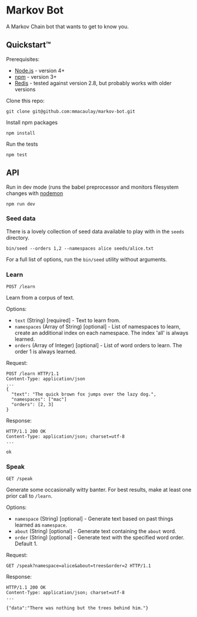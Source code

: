 # Markov Bot

A Markov Chain bot that wants to get to know you.

## Quickstart™

Prerequisites:

* [Node.js](https://nodejs.org/en/download/) - version 4+
* [npm](https://github.com/npm/npm) - version 3+
* [Redis](http://redis.io/download) - tested against version 2.8, but probably works with older versions

Clone this repo:

`git clone git@github.com:mmacaulay/markov-bot.git`

Install npm packages

`npm install`

Run the tests

`npm test`

## API

Run in dev mode (runs the babel preprocessor and monitors filesystem changes with [nodemon](https://github.com/remy/nodemon)

`npm run dev`

### Seed data

There is a lovely collection of seed data available to play with in the `seeds` directory.

`bin/seed --orders 1,2 --namespaces alice seeds/alice.txt`

For a full list of options, run the `bin/seed` utility without arguments.

### Learn

`POST /learn`

Learn from a corpus of text.

Options:

* `text` (String) [required] - Text to learn from.
* `namespaces` (Array of String) [optional] - List of namespaces to learn, create an additional index on each namespace. The index 'all' is always learned.
* `orders` (Array of Integer) [optional] - List of word orders to learn. The order 1 is always learned.

Request:

```
POST /learn HTTP/1.1
Content-Type: application/json
...
{
  "text": "The quick brown fox jumps over the lazy dog.",
  "namespaces": ["mac"]
  "orders": [2, 3]
}
```
Response:

```
HTTP/1.1 200 OK
Content-Type: application/json; charset=utf-8
...

ok
```

### Speak

`GET /speak`

Generate some occasionally witty banter. For best results, make at least one prior call to `/learn`.

Options:

* `namespace` (String) [optional] - Generate text based on past things learned as `namespace`.
* `about` (String) [optional] - Generate text containing the `about` word.
* `order` (String) [optional] - Generate text with the specified word order. Default 1.

Request:

```
GET /speak?namespace=alice&about=trees&order=2 HTTP/1.1
```

Response:

```
HTTP/1.1 200 OK
Content-Type: application/json; charset=utf-8
...

{"data":"There was nothing but the trees behind him."}
```